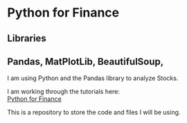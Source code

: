 # Python for Finance
## Libraries
## Pandas, MatPlotLib, BeautifulSoup,
I am using Python and the Pandas library to analyze Stocks.

I am working through the tutorials here:  
[Python for Finance](https://pythonprogramming.net/stock-data-manipulation-python-programming-for-finance/)

This is a repository to store the code and files I will be using.
